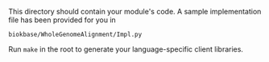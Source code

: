 This directory should contain your module's code.
A sample implementation file has been provided for you in

```biokbase/WholeGenomeAlignment/Impl.py```

Run `make` in the root to generate your language-specific client libraries.
